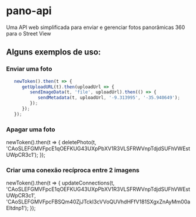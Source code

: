 # pano-api
Uma API web simplificada para enviar e gerenciar fotos panorâmicas 360 para o Street View

## Alguns exemplos de uso:

### Enviar uma foto
```javascript
   newToken().then(t => {
      getUploadURL(t).then(uploadUrl => {
         sendImageData(t, 'file', uploadUrl).then(() => {
            sendMetadata(t, uploadUrl, '-9.313995', '-35.940649');
         });
      });
   });
```
### Apagar uma foto

   newToken().then(t => {
      deletePhoto(t, 'CAoSLEFGMVFpcE1qOEFKUG43UXpPbXV1R3VLSFRWVnpTdjdSUFhVWEstUWpCR3c1');
   });

### Criar uma conexão recíproca entre 2 imagens

   newToken().then(t => {
      updateConnections(t, 'CAoSLEFGMVFpcE1qOEFKUG43UXpPbXV1R3VLSFRWVnpTdjdSUFhVWEstUWpCR3c1', 'CAoSLEFGMVFpcFBSQm40ZjJTckl3cVVoQUVhdHFfV181SXgxZnAyMm00aEltdnp1');
   });
